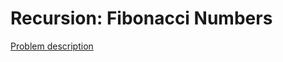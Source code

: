 # Recursion: Fibonacci Numbers

[Problem description](https://www.hackerrank.com/challenges/ctci-fibonacci-numbers)
